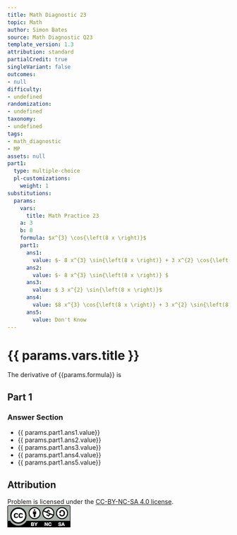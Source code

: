 ```yaml
---
title: Math Diagnostic 23
topic: Math
author: Simon Bates
source: Math Diagnostic Q23
template_version: 1.3
attribution: standard
partialCredit: true
singleVariant: false
outcomes:
- null
difficulty:
- undefined
randomization:
- undefined
taxonomy:
- undefined
tags:
- math_diagnostic
- MP
assets: null
part1:
  type: multiple-choice
  pl-customizations:
    weight: 1
substitutions:
  params:
    vars:
      title: Math Practice 23
    a: 3
    b: 8
    formula: $x^{3} \cos{\left(8 x \right)}$
    part1:
      ans1:
        value: $- 8 x^{3} \sin{\left(8 x \right)} + 3 x^{2} \cos{\left(8 x \right)}$
      ans2:
        value: $- 8 x^{3} \sin{\left(8 x \right)} $
      ans3:
        value: $ 3 x^{2} \sin{\left(8 x \right)}$
      ans4:
        value: $8 x^{3} \cos{\left(8 x \right)} + 3 x^{2} \sin{\left(8 x \right)}$
      ans5:
        value: Don't Know
---
```

# {{ params.vars.title }}
The derivative of {{params.formula}} is

## Part 1

### Answer Section

- {{ params.part1.ans1.value}}
- {{ params.part1.ans2.value}}
- {{ params.part1.ans3.value}}
- {{ params.part1.ans4.value}}
- {{ params.part1.ans5.value}}

## Attribution

Problem is licensed under the [CC-BY-NC-SA 4.0 license](https://creativecommons.org/licenses/by-nc-sa/4.0/).<br> ![The Creative Commons 4.0 license requiring attribution-BY, non-commercial-NC, and share-alike-SA license.](https://raw.githubusercontent.com/firasm/bits/master/by-nc-sa.png)